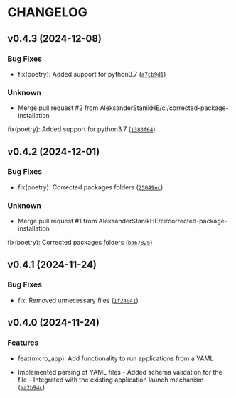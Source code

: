 # CHANGELOG


## v0.4.3 (2024-12-08)

### Bug Fixes

* fix(poetry): Added support for python3.7 ([`a7cb9d1`](https://github.com/AleksanderStanikHE/micro-registry/commit/a7cb9d174c4b1f21b0cc0d11f6933201b079a326))

### Unknown

* Merge pull request #2 from AleksanderStanikHE/ci/corrected-package-installation

fix(poetry): Added support for python3.7 ([`1383f64`](https://github.com/AleksanderStanikHE/micro-registry/commit/1383f6453b5ea6096bab0d7562468dc21bd46e90))


## v0.4.2 (2024-12-01)

### Bug Fixes

* fix(poetry): Corrected packages folders ([`25049ec`](https://github.com/AleksanderStanikHE/micro-registry/commit/25049ec7f3445dff9c606afad7c05e55623695dc))

### Unknown

* Merge pull request #1 from AleksanderStanikHE/ci/corrected-package-installation

fix(poetry): Corrected packages folders ([`ba67825`](https://github.com/AleksanderStanikHE/micro-registry/commit/ba6782576a6f4ef51ce4b43ac80578ed954628ac))


## v0.4.1 (2024-11-24)

### Bug Fixes

* fix: Removed unnecessary files ([`1f24041`](https://github.com/AleksanderStanikHE/micro-registry/commit/1f2404191aaebc475b8bfd9427196bd8613a70dd))


## v0.4.0 (2024-11-24)

### Features

* feat(micro_app): Add functionality to run applications from a YAML

- Implemented parsing of YAML files - Added schema validation for the
file - Integrated with the existing application launch mechanism ([`aa2b94c`](https://github.com/AleksanderStanikHE/micro-registry/commit/aa2b94c5ee6a721bc198a8804fdab4331e06d6c1))
